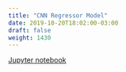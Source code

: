 ```yaml
---
title: "CNN Regressor Model"
date: 2019-10-20T18:02:00-03:00
draft: false
weight: 1430
---
```


[Jupyter notebook](https://nbviewer.jupyter.org/github/gmoncarz/machine_learning_tour/blob/master/notebooks/11_cnn/regressor/02_cnn_model_01.ipynb)

<div> 
    <object type="text/html" width="100%" height="1000" data="https://nbviewer.jupyter.org/github/gmoncarz/machine_learning_tour/blob/master/notebooks/11_cnn/regressor/02_cnn_model_01.ipynb">
    </object>
</div>
